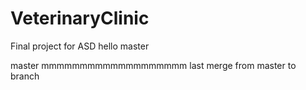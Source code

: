 # VeterinaryClinic
Final project for ASD
hello master

master
mmmmmmmmmmmmmmmmmmm
last merge from master to branch